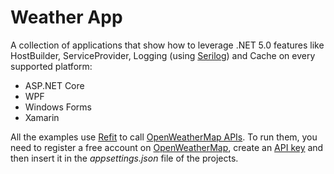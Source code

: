 # Weather App

A collection of applications that show how to leverage .NET 5.0 features like HostBuilder, ServiceProvider, Logging (using [Serilog](https://github.com/serilog/serilog)) and Cache on every supported platform:

* ASP.NET Core
* WPF
* Windows Forms
* Xamarin

All the examples use [Refit](https://github.com/reactiveui/refit) to call [OpenWeatherMap APIs](https://openweathermap.org/api). To run them, you need to register a free account on [OpenWeatherMap](https://home.openweathermap.org), create an [API key](https://home.openweathermap.org/api_keys) and then insert it in the *appsettings.json* file of the projects.
